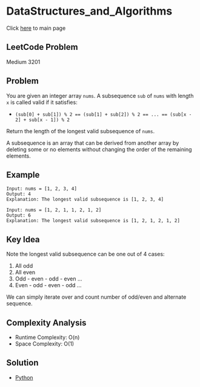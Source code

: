 # DataStructures_and_Algorithms
Click [here](../../README.md) to main page

## LeetCode Problem
Medium 3201

## Problem
You are given an integer array `nums`. A subsequence `sub` of `nums` with length `x` is called valid if it satisfies:
- `(sub[0] + sub[1]) % 2 == (sub[1] + sub[2]) % 2 == ... == (sub[x - 2] + sub[x - 1]) % 2`

Return the length of the longest valid subsequence of `nums`.

A subsequence is an array that can be derived from another array by deleting some or no elements without changing the order of the remaining elements.

## Example
```
Input: nums = [1, 2, 3, 4]
Output: 4
Explanation: The longest valid subsequence is [1, 2, 3, 4]

Input: nums = [1, 2, 1, 1, 2, 1, 2]
Output: 6
Explanation: The longest valid subsequence is [1, 2, 1, 2, 1, 2]
```

## Key Idea
Note the longest valid subsequence can be one out of 4 cases:
1. All odd
2. All even
3. Odd - even - odd - even ...
4. Even - odd - even - odd ...

We can simply iterate over and count number of odd/even and alternate sequence.

## Complexity Analysis
- Runtime Complexity: O(n)
- Space Complexity: O(1)

## Solution
- [Python](./solution.py)